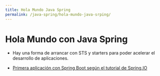```yaml
---
title: Hola Mundo Java Spring
permalink: /java-spring/hola-mundo-java-srping/
---
```



# Hola Mundo con Java Spring

* Hay una forma de arrancar con STS y starters para poder acelerar el desarrollo de aplicaciones.

* [Primera aplicación con Spring Boot según el tutorial de Spring.IO][FirstSpringBootApp]








[FirstSpringBootApp]: https://docs.spring.io/spring-boot/docs/current/reference/html/getting-started-first-application.html (Developing Your First Spring Boot Application)
